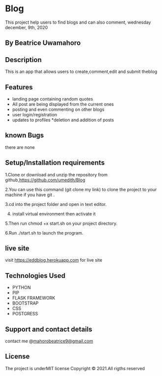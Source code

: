 # Blog

This project help users to find blogs and can also comment, wednesday december, 9th, 2020

## By Beatrice Uwamahoro

## Description

This is an app that allows users to create,comment,edit and submit theblog

## Features
- landing page containing random quotes
- All post are being displayed from the current ones
- posting and even commenting on other blogs
- user login/registration
- updates to profiles *deletion and addition of posts

## known Bugs

there are none

## Setup/Installation requirements

1.Clone or download and unzip the repository from github,https://github.com/umedith/Blog

2.You can use this command (git clone my link) to clone the project to your machine if you have git .

3.cd into the project folder and open in text editor. 

4. install virtual environment then activate it

5.Then run chmod +x start.sh on your project directory.

6.Run ./start.sh to launch the program.

## live site

visit https://eddblog.herokuapp.com for live site


## Technologies Used

- PYTHON
- PIP
- FLASK FRAMEWORK
- BOOTSTRAP
- CSS
- POSTGRESS

## Support and contact details

contact me @mahorobeatrice9@gmail.com

## License

The project is underMIT license Copyright © 2021.All rigths reserved